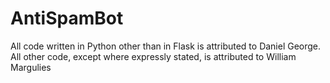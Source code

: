 # AntiSpamBot
All code written in Python other than in Flask is attributed to Daniel George.
All other code, except where expressly stated, is attributed to William Margulies
